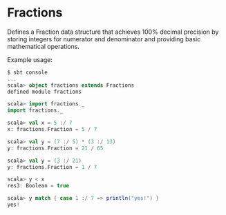 # Fractions

Defines a Fraction data structure that achieves 100% decimal precision by storing integers for numerator and denominator and providing basic mathematical operations.

Example usage:
```scala
$ sbt console
...
scala> object fractions extends Fractions
defined module fractions

scala> import fractions._
import fractions._

scala> val x = 5 :/ 7
x: fractions.Fraction = 5 / 7

scala> val y = (7 :/ 5) * (3 :/ 13)
y: fractions.Fraction = 21 / 65

scala> val y = (3 :/ 21)
y: fractions.Fraction = 1 / 7

scala> y < x
res3: Boolean = true

scala> y match { case 1 :/ 7 => println("yes!") }
yes!
```
